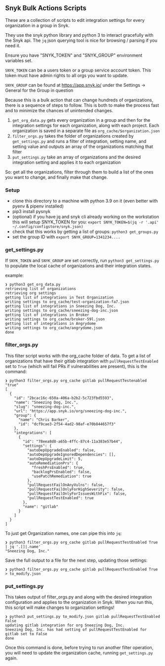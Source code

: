 ## Snyk Bulk Actions Scripts

These are a collection of scripts to edit integration settings for every organization in a group in Snyk.

They use the snyk python library and python 3 to interact gracefully with the Snyk api. The `jq` json querying tool is nice for browsing / parsing if you need it.

Ensure you have "SNYK_TOKEN" and "SNYK_GROUP" environment variables set.

`SNYK_TOKEN` can be a users token or a group service account token. This token must have admin rights to all orgs you want to update.

`SNYK_GROUP` can be found at https://app.snyk.io/ under the Settings -> General for the Group in question

Because this is a bulk action that can change hundreds of organizations, there is a sequence of steps to follow. This is both to make the process fast and to minimize the chances of unintended changes.

1) `get_org_data.py` gets every organization in a group and then for the integration settings for each organization, along with each project. Each organization is saved in a separate file as `org_cache/$organization.json`
2) `filter_orgs.py` takes the folder of organizations created by `get_settings.py` and runs a filter of integration, setting name, and setting value and outputs an array of the organizations matching that filter
3) `put_settings.py` take an array of organizations and the desired integration setting and applies it to each organization

So: get all the organizations, filter through them to build a list of the ones you want to change, and finally make that change.

### Setup
- clone this directory to a machine with python 3.9 on it (even better with pyenv & pipenv installed)
- pip3 install pysnyk
- (optional) if you have jq and snyk cli already working on the workstation this will setup SNYK_TOKEN for you: `export SNYK_TOKEN=$(jq -r '.api' ~/.config/configstore/snyk.json)`
- check that this works by getting a list of groups: `python3 get_groups.py`
- set the group ID with `export SNYK_GROUP=1341234....`


### get_settings.py

If `SNYK_TOKEN` and `SNYK_GROUP` are set correctly, run `python3 get_settings.py` to populate the local cache of organizations and their integration states.

example:
```
❯ python3 get_org_data.py
retrieving list of organizations
retrieving org settings
getting list of integrations in Test Organization
writing settings to org_cache/test-organization-fa7.json
getting list of integrations in Sneezing Dog, Inc.
writing settings to org_cache/sneezing-dog-inc.json
getting list of integrations in Broker
writing settings to org_cache/broker-59l.json
getting list of integrations in Angrydome
writing settings to org_cache/angrydome.json
done
```

### filter_orgs.py

This filter script works with the org_cache folder of data. To get a list of organizations that have their gitlab integration with `pullRequestTestEnabled` set to `True` (which will fail PRs if vulnerabilities are present), this is the command:
```
❯ python3 filter_orgs.py org_cache gitlab pullRequestTestenabled "true"
[
  {
    "id": "2bcac16c-650a-406a-b2b2-5c723fbd5593",
    "name": "Sneezing Dog, Inc.",
    "slug": "sneezing-dog-inc.",
    "url": "https://app.snyk.io/org/sneezing-dog-inc.",
    "group": {
      "name": "Chris Barker",
      "id": "dcf9cae3-2f54-4ad2-98af-e70b844657f3"
    },
    "integrations": [
      {
        "id": "78eea8d8-a65b-4ffc-87c4-11a383e57b44",
        "settings": {
          "autoDepUpgradeEnabled": false,
          "autoDepUpgradeIgnoredDependencies": [],
          "autoDepUpgradeLimit": 5,
          "autoRemediationPrs": {
            "freshPrsEnabled": true,
            "backlogPrsEnabled": false,
            "usePatchRemediation": true
          },
          "pullRequestFailOnAnyVulns": false,
          "pullRequestFailOnlyForHighSeverity": false,
          "pullRequestFailOnlyForIssuesWithFix": false,
          "pullRequestTestEnabled": true
        },
        "name": "gitlab"
      }
    ]
  }
]
```

To just get Organization names, one can pipe this into `jq`:
```
❯ python3 filter_orgs.py org_cache gitlab pullRequestTestEnabled True | jq '.[]|.name'
"Sneezing Dog, Inc."
```

Save the full output to a file for the next step, updating those settings:
```
❯ python3 filter_orgs.py org_cache gitlab pullRequestTestEnabled True > to_modify.json
```


### put_settings.py

This takes output of filter_orgs.py and along with the desired integration configuration and applies to the organization in Snyk. When you run this, this script will make changes to organization settings!
```
❯ python3 put_settings.py to_modify.json gitlab pullRequestTestEnabled False
updating gitlab integration for org Sneezing Dog, Inc.
Sneezing Dog, Inc. has had setting of pullRequestTestEnabled for gitlab set to False
done
```

Once this command is done, before trying to run another filter operation, you will need to update the organization cache, running `get_settings.py` again.